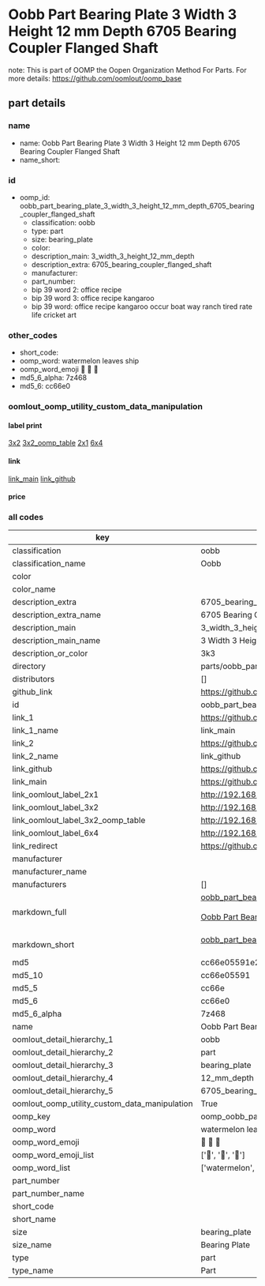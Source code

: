 # Oobb Part Bearing Plate 3 Width 3 Height 12 mm Depth 6705 Bearing Coupler Flanged Shaft  

note: This is part of OOMP the Oopen Organization Method For Parts. For more details: https://github.com/oomlout/oomp_base

##  part details
  







### name
* name: Oobb Part Bearing Plate 3 Width 3 Height 12 mm Depth 6705 Bearing Coupler Flanged Shaft
* name_short: 
### id
* oomp_id: oobb_part_bearing_plate_3_width_3_height_12_mm_depth_6705_bearing_coupler_flanged_shaft
  * classification: oobb
  * type: part
  * size: bearing_plate
  * color: 
  * description_main: 3_width_3_height_12_mm_depth
  * description_extra: 6705_bearing_coupler_flanged_shaft
  * manufacturer: 
  * part_number: 
  * bip 39 word 2: office recipe
  * bip 39 word 3: office recipe kangaroo
  * bip 39 word: office recipe kangaroo occur boat way ranch tired rate life cricket art

### other_codes
* short_code: 
* oomp_word: watermelon leaves ship
* oomp_word_emoji :watermelon: :leaves: :ship:
* md5_6_alpha: 7z468
* md5_6: cc66e0






### oomlout_oomp_utility_custom_data_manipulation
#### label print
[3x2](http://192.168.1.245:1112/?label=oomp%207z468)
[3x2_oomp_table](http://192.168.1.108:1112/?label=oomp%207z468)
[2x1](http://192.168.1.242:1112/?label=oomp%207z468)
[6x4](http://192.168.1.55:1112/?label=oomp%207z468)    

#### link

[link_main](https://github.com/oomlout/oomlout_oomp_version_1_messy/tree/main/parts/oobb_part_bearing_plate_3_width_3_height_12_mm_depth_6705_bearing_coupler_flanged_shaft) [link_github](https://github.com/oomlout/oomlout_oomp_version_1_messy/tree/main/parts/oobb_part_bearing_plate_3_width_3_height_12_mm_depth_6705_bearing_coupler_flanged_shaft)                             

#### price







### all codes 
| key | value |  
| --- | --- |  
| classification | oobb |  
| classification_name | Oobb |  
| color |  |  
| color_name |  |  
| description_extra | 6705_bearing_coupler_flanged_shaft |  
| description_extra_name | 6705 Bearing Coupler Flanged Shaft |  
| description_main | 3_width_3_height_12_mm_depth |  
| description_main_name | 3 Width 3 Height 12 mm Depth |  
| description_or_color | 3k3 |  
| directory | parts/oobb_part_bearing_plate_3_width_3_height_12_mm_depth_6705_bearing_coupler_flanged_shaft |  
| distributors | [] |  
| github_link | https://github.com/oomlout/oomlout_oomp_part_src/tree/main/parts/oobb_part_bearing_plate_3_width_3_height_12_mm_depth_6705_bearing_coupler_flanged_shaft |  
| id | oobb_part_bearing_plate_3_width_3_height_12_mm_depth_6705_bearing_coupler_flanged_shaft |  
| link_1 | https://github.com/oomlout/oomlout_oomp_version_1_messy/tree/main/parts/oobb_part_bearing_plate_3_width_3_height_12_mm_depth_6705_bearing_coupler_flanged_shaft |  
| link_1_name | link_main |  
| link_2 | https://github.com/oomlout/oomlout_oomp_version_1_messy/tree/main/parts/oobb_part_bearing_plate_3_width_3_height_12_mm_depth_6705_bearing_coupler_flanged_shaft |  
| link_2_name | link_github |  
| link_github | https://github.com/oomlout/oomlout_oomp_version_1_messy/tree/main/parts/oobb_part_bearing_plate_3_width_3_height_12_mm_depth_6705_bearing_coupler_flanged_shaft |  
| link_main | https://github.com/oomlout/oomlout_oomp_version_1_messy/tree/main/parts/oobb_part_bearing_plate_3_width_3_height_12_mm_depth_6705_bearing_coupler_flanged_shaft |  
| link_oomlout_label_2x1 | http://192.168.1.242:1112/?label=oomp%207z468 |  
| link_oomlout_label_3x2 | http://192.168.1.245:1112/?label=oomp%207z468 |  
| link_oomlout_label_3x2_oomp_table | http://192.168.1.108:1112/?label=oomp%207z468 |  
| link_oomlout_label_6x4 | http://192.168.1.55:1112/?label=oomp%207z468 |  
| link_redirect | https://github.com/oomlout/oomlout_oomp_version_1_messy/tree/main/parts/oobb_part_bearing_plate_3_width_3_height_12_mm_depth_6705_bearing_coupler_flanged_shaft |  
| manufacturer |  |  
| manufacturer_name |  |  
| manufacturers | [] |  
| markdown_full | [oobb_part_bearing_plate_3_width_3_height_12_mm_depth_6705_bearing_coupler_flanged_shaft](none)<br>[](none)<br>[Oobb Part Bearing Plate 3 Width 3 Height 12 Mm Depth 6705 Bearing Coupler Flanged Shaft](none)<br><br> |  
| markdown_short | [oobb_part_bearing_plate_3_width_3_height_12_mm_depth_6705_bearing_coupler_flanged_shaft](none)<br><br> |  
| md5 | cc66e05591e2b633e00c698cf32ceccc |  
| md5_10 | cc66e05591 |  
| md5_5 | cc66e |  
| md5_6 | cc66e0 |  
| md5_6_alpha | 7z468 |  
| name | Oobb Part Bearing Plate 3 Width 3 Height 12 mm Depth 6705 Bearing Coupler Flanged Shaft |  
| oomlout_detail_hierarchy_1 | oobb |  
| oomlout_detail_hierarchy_2 | part |  
| oomlout_detail_hierarchy_3 | bearing_plate |  
| oomlout_detail_hierarchy_4 | 12_mm_depth |  
| oomlout_detail_hierarchy_5 | 6705_bearing_coupler_flanged_shaft |  
| oomlout_oomp_utility_custom_data_manipulation | True |  
| oomp_key | oomp_oobb_part_bearing_plate_3_width_3_height_12_mm_depth_6705_bearing_coupler_flanged_shaft |  
| oomp_word | watermelon leaves ship |  
| oomp_word_emoji | :watermelon: :leaves: :ship: |  
| oomp_word_emoji_list | [':watermelon:', ':leaves:', ':ship:'] |  
| oomp_word_list | ['watermelon', 'leaves', 'ship'] |  
| part_number |  |  
| part_number_name |  |  
| short_code |  |  
| short_name |  |  
| size | bearing_plate |  
| size_name | Bearing Plate |  
| type | part |  
| type_name | Part |  
